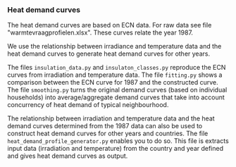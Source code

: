### Heat demand curves

The heat demand curves are based on ECN data. For raw data see file "warmtevraagprofielen.xlsx". These curves relate the year 1987.

We use the relationship between irradiance and temperature data and the heat demand curves to generate heat demand curves for other years.

The files `insulation_data.py` and `insulaton_classes.py` reproduce the ECN curves from irradiation and temperature data. The file `fitting.py` shows a comparison between the ECN curve for 1987 and the constructed curve.
The file `smoothing.py` turns the original demand curves (based on individual households) into average/aggregate demand curves that take into account concurrency of heat demand of typical neighbourhood.

The relationship between irradiation and temperature data and the heat demand curves determined from the 1987 data can also be used to construct heat demand curves for other years and countries. The file `heat_demand_profile_generator.py` enables you to do so. This file is extracts input data (irradiation and temperature) from the country and year defined and gives heat demand curves as output.